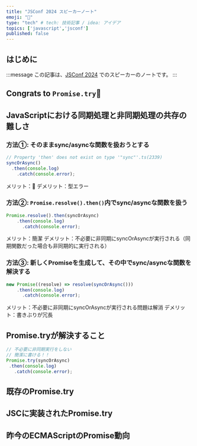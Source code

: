 ```yaml
---
title: "JSConf 2024 スピーカーノート"
emoji: "📝"
type: "tech" # tech: 技術記事 / idea: アイデア
topics: ['javascript','jsconf']
published: false
---
```


## はじめに

:::message
この記事は、[JSConf 2024](https://jsconf.jp/2024/) でのスピーカーのノートです。
:::

## Congrats to `Promise.try`🎉

## JavaScriptにおける同期処理と非同期処理の共存の難しさ

### 方法①: そのままsync/asyncな関数を扱おうとする

```ts
// Property 'then' does not exist on type '"sync"'.ts(2339)
syncOrAsync()
  .then(console.log)
    .catch(console.error);
```

メリット：🤔
デメリット：型エラー

### 方法②: `Promise.resolve().then()`内でsync/asyncな関数を扱う

<!-- 同期関数はthenableではないため、`.then()`するには、Promise(`Promise.resolve().then()`)でラップしなければならない -->

```ts
Promise.resolve().then(syncOrAsync)
    .then(console.log)
      .catch(console.error);
```

メリット：簡潔
デメリット：不必要に非同期にsyncOrAsyncが実行される（同期関数だった場合も非同期的に実行される）

### 方法③: 新しくPromiseを生成して、その中でsync/asyncな関数を解決する

```ts
new Promise((resolve) => resolve(syncOrAsync()))
    .then(console.log)
      .catch(console.error);
```

メリット：不必要に非同期にsyncOrAsyncが実行される問題は解消
デメリット：書きぶりが冗長

## Promise.tryが解決すること

```ts
// 不必要に非同期実行をしない
// 簡潔に書ける！！
Promise.try(syncOrAsync)
 .then(console.log)
   .catch(console.error);
```

## 既存のPromise.try

## JSCに実装されたPromise.try

## 昨今のECMAScriptのPromise動向
